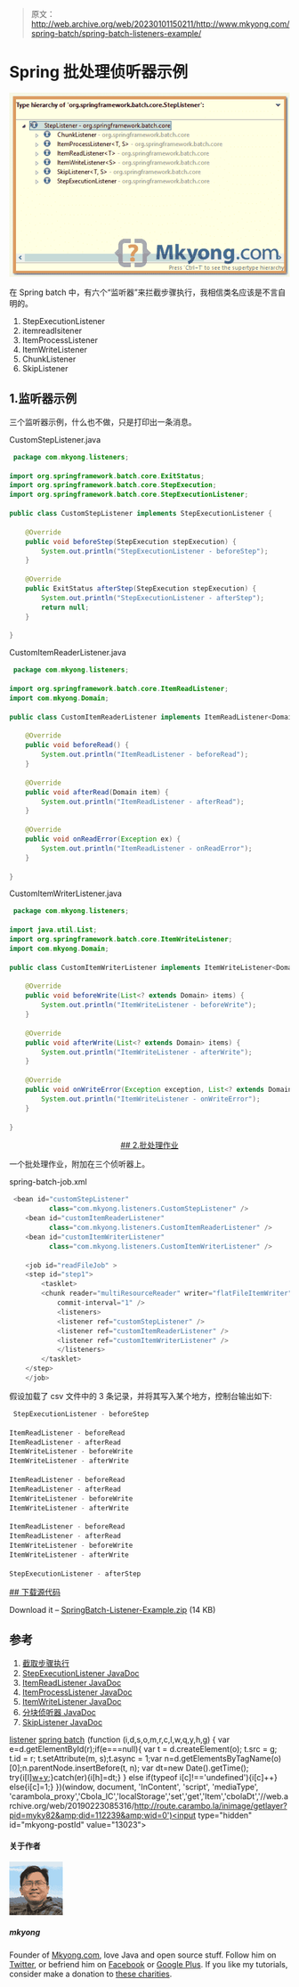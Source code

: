 > 原文：<http://web.archive.org/web/20230101150211/http://www.mkyong.com/spring-batch/spring-batch-listeners-example/>

# Spring 批处理侦听器示例

![spring-batch-listeners](img/3ff20dbe399c37d2bcb7e40f4cb1c4b7.png)

在 Spring batch 中，有六个“监听器”来拦截步骤执行，我相信类名应该是不言自明的。

1.  StepExecutionListener
2.  itemreadlsitener
3.  ItemProcessListener
4.  ItemWriteListener
5.  ChunkListener
6.  SkipListener

## 1.监听器示例

三个监听器示例，什么也不做，只是打印出一条消息。

CustomStepListener.java

```java
 package com.mkyong.listeners;

import org.springframework.batch.core.ExitStatus;
import org.springframework.batch.core.StepExecution;
import org.springframework.batch.core.StepExecutionListener;

public class CustomStepListener implements StepExecutionListener {

	@Override
	public void beforeStep(StepExecution stepExecution) {
		System.out.println("StepExecutionListener - beforeStep");
	}

	@Override
	public ExitStatus afterStep(StepExecution stepExecution) {
		System.out.println("StepExecutionListener - afterStep");
		return null;
	}

} 
```

CustomItemReaderListener.java

```java
 package com.mkyong.listeners;

import org.springframework.batch.core.ItemReadListener;
import com.mkyong.Domain;

public class CustomItemReaderListener implements ItemReadListener<Domain> {

	@Override
	public void beforeRead() {
		System.out.println("ItemReadListener - beforeRead");
	}

	@Override
	public void afterRead(Domain item) {
		System.out.println("ItemReadListener - afterRead");
	}

	@Override
	public void onReadError(Exception ex) {
		System.out.println("ItemReadListener - onReadError");
	}

} 
```

CustomItemWriterListener.java

```java
 package com.mkyong.listeners;

import java.util.List;
import org.springframework.batch.core.ItemWriteListener;
import com.mkyong.Domain;

public class CustomItemWriterListener implements ItemWriteListener<Domain> {

	@Override
	public void beforeWrite(List<? extends Domain> items) {
		System.out.println("ItemWriteListener - beforeWrite");
	}

	@Override
	public void afterWrite(List<? extends Domain> items) {
		System.out.println("ItemWriteListener - afterWrite");
	}

	@Override
	public void onWriteError(Exception exception, List<? extends Domain> items) {
		System.out.println("ItemWriteListener - onWriteError");
	}

} 
```

 <ins class="adsbygoogle" style="display:block; text-align:center;" data-ad-format="fluid" data-ad-layout="in-article" data-ad-client="ca-pub-2836379775501347" data-ad-slot="6894224149">## 2.批处理作业

一个批处理作业，附加在三个侦听器上。

spring-batch-job.xml

```java
 <bean id="customStepListener" 
          class="com.mkyong.listeners.CustomStepListener" />
    <bean id="customItemReaderListener" 
          class="com.mkyong.listeners.CustomItemReaderListener" />
    <bean id="customItemWriterListener" 
          class="com.mkyong.listeners.CustomItemWriterListener" />

    <job id="readFileJob" >
	<step id="step1">
	    <tasklet>
		<chunk reader="multiResourceReader" writer="flatFileItemWriter"
			commit-interval="1" />
		    <listeners>
			<listener ref="customStepListener" />
			<listener ref="customItemReaderListener" />
			<listener ref="customItemWriterListener" />
		    </listeners>
	    </tasklet>
	</step>
    </job> 
```

假设加载了 csv 文件中的 3 条记录，并将其写入某个地方，控制台输出如下:

```java
 StepExecutionListener - beforeStep

ItemReadListener - beforeRead
ItemReadListener - afterRead
ItemWriteListener - beforeWrite
ItemWriteListener - afterWrite

ItemReadListener - beforeRead
ItemReadListener - afterRead
ItemWriteListener - beforeWrite
ItemWriteListener - afterWrite

ItemReadListener - beforeRead
ItemReadListener - afterRead
ItemWriteListener - beforeWrite
ItemWriteListener - afterWrite

StepExecutionListener - afterStep 
```

 <ins class="adsbygoogle" style="display:block" data-ad-client="ca-pub-2836379775501347" data-ad-slot="8821506761" data-ad-format="auto" data-ad-region="mkyongregion">## 下载源代码

Download it – [SpringBatch-Listener-Example.zip](http://web.archive.org/web/20190223085316/http://www.mkyong.com/wp-content/uploads/2013/07/SpringBatch-Listener-Example.zip) (14 KB)

## 参考

1.  [截取步骤执行](http://web.archive.org/web/20190223085316/http://static.springsource.org/spring-batch/reference/html/configureStep.html#interceptingStepExecution)
2.  [StepExecutionListener JavaDoc](http://web.archive.org/web/20190223085316/http://static.springsource.org/spring-batch/apidocs/org/springframework/batch/core/StepExecutionListener.html)
3.  [ItemReadListener JavaDoc](http://web.archive.org/web/20190223085316/http://static.springsource.org/spring-batch/apidocs/org/springframework/batch/core/ItemReadListener.html)
4.  [ItemProcessListener JavaDoc](http://web.archive.org/web/20190223085316/http://static.springsource.org/spring-batch/apidocs/org/springframework/batch/core/ItemProcessListener.html)
5.  [ItemWriteListener JavaDoc](http://web.archive.org/web/20190223085316/http://static.springsource.org/spring-batch/apidocs/org/springframework/batch/core/ItemWriteListener.html)
6.  [分块侦听器 JavaDoc](http://web.archive.org/web/20190223085316/http://static.springsource.org/spring-batch/apidocs/org/springframework/batch/core/ChunkListener.html)
7.  [SkipListener JavaDoc](http://web.archive.org/web/20190223085316/http://static.springsource.org/spring-batch/apidocs/org/springframework/batch/core/SkipListener.html)

[listener](http://web.archive.org/web/20190223085316/http://www.mkyong.com/tag/listener/) [spring batch](http://web.archive.org/web/20190223085316/http://www.mkyong.com/tag/spring-batch/)</ins></ins>![](img/61fb5c61104b2d9c7a0c79da21e599a3.png) (function (i,d,s,o,m,r,c,l,w,q,y,h,g) { var e=d.getElementById(r);if(e===null){ var t = d.createElement(o); t.src = g; t.id = r; t.setAttribute(m, s);t.async = 1;var n=d.getElementsByTagName(o)[0];n.parentNode.insertBefore(t, n); var dt=new Date().getTime(); try{i[l][w+y](h,i[l][q+y](h)+'&amp;'+dt);}catch(er){i[h]=dt;} } else if(typeof i[c]!=='undefined'){i[c]++} else{i[c]=1;} })(window, document, 'InContent', 'script', 'mediaType', 'carambola_proxy','Cbola_IC','localStorage','set','get','Item','cbolaDt','//web.archive.org/web/20190223085316/http://route.carambo.la/inimage/getlayer?pid=myky82&amp;did=112239&amp;wid=0')<input type="hidden" id="mkyong-postId" value="13023">

#### 关于作者

![author image](img/d3777e2a778f5b74194b29131e4f0faa.png)

##### mkyong

Founder of [Mkyong.com](http://web.archive.org/web/20190223085316/http://mkyong.com/), love Java and open source stuff. Follow him on [Twitter](http://web.archive.org/web/20190223085316/https://twitter.com/mkyong), or befriend him on [Facebook](http://web.archive.org/web/20190223085316/http://www.facebook.com/java.tutorial) or [Google Plus](http://web.archive.org/web/20190223085316/https://plus.google.com/110948163568945735692?rel=author). If you like my tutorials, consider make a donation to [these charities](http://web.archive.org/web/20190223085316/http://www.mkyong.com/blog/donate-to-charity/).